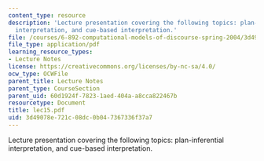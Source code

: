 ```yaml
---
content_type: resource
description: 'Lecture presentation covering the following topics: plan-inferential
  interpretation, and cue-based interpretation.'
file: /courses/6-892-computational-models-of-discourse-spring-2004/3d49078e721c08dc0b047367336f37a7_lec15.pdf
file_type: application/pdf
learning_resource_types:
- Lecture Notes
license: https://creativecommons.org/licenses/by-nc-sa/4.0/
ocw_type: OCWFile
parent_title: Lecture Notes
parent_type: CourseSection
parent_uid: 60d1924f-7823-1aed-404a-a8cca822467b
resourcetype: Document
title: lec15.pdf
uid: 3d49078e-721c-08dc-0b04-7367336f37a7
---
```

Lecture presentation covering the following topics: plan-inferential interpretation, and cue-based interpretation.